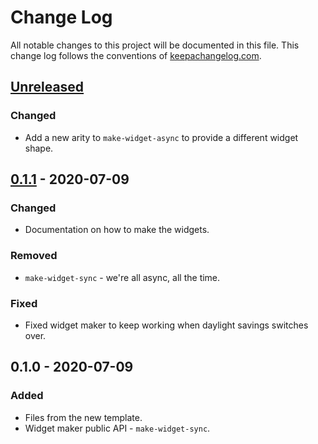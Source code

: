 # Change Log
All notable changes to this project will be documented in this file. This change log follows the conventions of [keepachangelog.com](http://keepachangelog.com/).

## [Unreleased]
### Changed
- Add a new arity to `make-widget-async` to provide a different widget shape.

## [0.1.1] - 2020-07-09
### Changed
- Documentation on how to make the widgets.

### Removed
- `make-widget-sync` - we're all async, all the time.

### Fixed
- Fixed widget maker to keep working when daylight savings switches over.

## 0.1.0 - 2020-07-09
### Added
- Files from the new template.
- Widget maker public API - `make-widget-sync`.

[Unreleased]: https://github.com/your-name/timweb-api-clojure/compare/0.1.1...HEAD
[0.1.1]: https://github.com/your-name/timweb-api-clojure/compare/0.1.0...0.1.1
